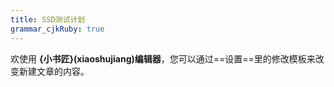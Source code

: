 ```yaml
---
title: SSD测试计划
grammar_cjkRuby: true
---
```



欢使用 **{小书匠}(xiaoshujiang)编辑器**，您可以通过==设置==里的修改模板来改变新建文章的内容。

